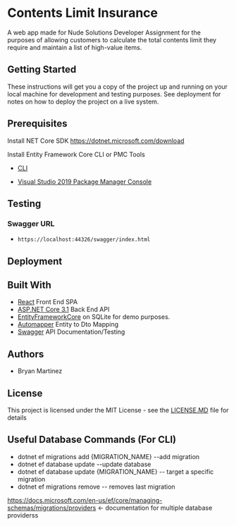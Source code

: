 # Contents Limit Insurance
A web app made for Nude Solutions Developer Assignment for the purposes of allowing customers to calculate the total contents limit they require and maintain a list of high-value items.


## Getting Started
These instructions will get you a copy of the project up and running on your local machine for development and testing purposes. See deployment for notes on how to deploy the project on a live system.

## Prerequisites
Install NET Core SDK https://dotnet.microsoft.com/download

Install Entity Framework Core CLI or PMC Tools

- [CLI](https://docs.microsoft.com/en-us/ef/core/miscellaneous/cli/dotnet) 

- [Visual Studio 2019 Package Manager Console](https://docs.microsoft.com/en-us/ef/core/miscellaneous/cli/powershell)

## Testing
### Swagger URL
- `https://localhost:44326/swagger/index.html`
## Deployment
## Built With
- [React](https://reactjs.org/) Front End SPA
- [ASP.NET Core 3.1](https://docs.microsoft.com/en-us/aspnet/core/?view=aspnetcore-3.1) Back End API
- [EntityFrameworkCore](https://docs.microsoft.com/en-us/ef/) on SQLite for demo purposes.
- [Automapper](https://github.com/AutoMapper/AutoMapper.Extensions.Microsoft.DependencyInjection) Entity to Dto Mapping
- [Swagger](https://github.com/domaindrivendev/Swashbuckle.AspNetCore) API Documentation/Testing

## Authors
- Bryan Martinez

## License
This project is licensed under the MIT License - see the [LICENSE.MD](https://github.com/BryanMartinez95/ContentsLimitInsurance/blob/master/LICENSE) file for details

## Useful Database Commands (For CLI)
- dotnet ef migrations add {MIGRATION_NAME} --add migration
- dotnet ef database update  --update database
- dotnet ef database update {MIGRATION_NAME} -- target a specific migration
- dotnet ef migrations remove -- removes last migration

https://docs.microsoft.com/en-us/ef/core/managing-schemas/migrations/providers <- documentation for multiple database providerss

